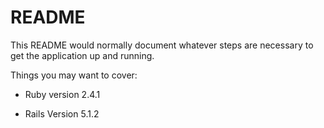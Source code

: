 # README

This README would normally document whatever steps are necessary to get the
application up and running.

Things you may want to cover:

* Ruby version 
  2.4.1
 
* Rails Version
  5.1.2
